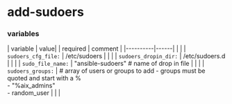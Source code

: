 # add-sudoers

### variables

| variable | value| | required | comment |
|----------|------| | |
| `sudoers_cfg_file:` | /etc/sudoers | | |
| `sudoers_dropin_dir:` | /etc/sudoers.d | | |
| `sudo_file_name:` | "ansible-sudoers" # name of drop in file | | |
| `sudoers_groups:` | # array of users or groups to add - groups must be quoted and start with a % <br> - "%aix_admins" <br> - random_user | | |
